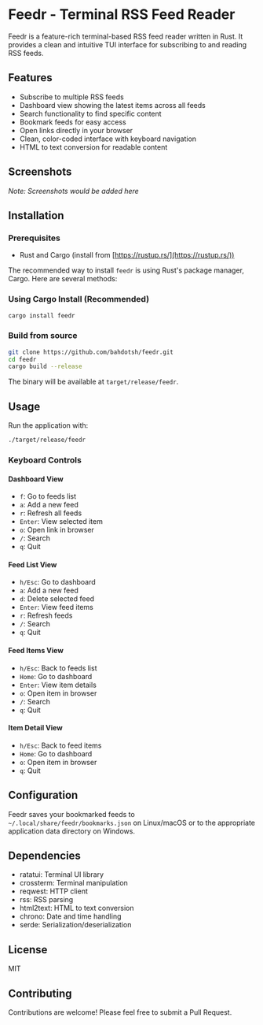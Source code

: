 # Feedr - Terminal RSS Feed Reader

Feedr is a feature-rich terminal-based RSS feed reader written in Rust. It provides a clean and intuitive TUI interface for subscribing to and reading RSS feeds.

## Features

- Subscribe to multiple RSS feeds
- Dashboard view showing the latest items across all feeds
- Search functionality to find specific content
- Bookmark feeds for easy access
- Open links directly in your browser
- Clean, color-coded interface with keyboard navigation
- HTML to text conversion for readable content

## Screenshots

_Note: Screenshots would be added here_

## Installation

### Prerequisites

- Rust and Cargo (install from [https://rustup.rs/](https://rustup.rs/))

The recommended way to install `feedr` is using Rust's package manager, Cargo. Here are several methods:

### Using Cargo Install (Recommended)
```bash
cargo install feedr
```

### Build from source

```bash
git clone https://github.com/bahdotsh/feedr.git
cd feedr
cargo build --release
```

The binary will be available at `target/release/feedr`.

## Usage

Run the application with:

```bash
./target/release/feedr
```

### Keyboard Controls

#### Dashboard View
- `f`: Go to feeds list
- `a`: Add a new feed
- `r`: Refresh all feeds
- `Enter`: View selected item
- `o`: Open link in browser
- `/`: Search
- `q`: Quit

#### Feed List View
- `h/Esc`: Go to dashboard
- `a`: Add a new feed
- `d`: Delete selected feed
- `Enter`: View feed items
- `r`: Refresh feeds
- `/`: Search
- `q`: Quit

#### Feed Items View
- `h/Esc`: Back to feeds list
- `Home`: Go to dashboard
- `Enter`: View item details
- `o`: Open item in browser
- `/`: Search
- `q`: Quit

#### Item Detail View
- `h/Esc`: Back to feed items
- `Home`: Go to dashboard
- `o`: Open item in browser
- `q`: Quit

## Configuration

Feedr saves your bookmarked feeds to `~/.local/share/feedr/bookmarks.json` on Linux/macOS or to the appropriate application data directory on Windows.

## Dependencies

- ratatui: Terminal UI library
- crossterm: Terminal manipulation
- reqwest: HTTP client
- rss: RSS parsing
- html2text: HTML to text conversion
- chrono: Date and time handling
- serde: Serialization/deserialization

## License

MIT

## Contributing

Contributions are welcome! Please feel free to submit a Pull Request.
